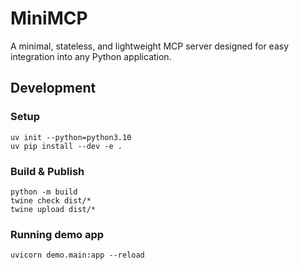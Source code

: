 # MiniMCP

A minimal, stateless, and lightweight MCP server designed for easy integration into any Python application.

## Development
### Setup
```
uv init --python=python3.10
uv pip install --dev -e .
```

### Build & Publish
```
python -m build
twine check dist/*
twine upload dist/*
```

### Running demo app

```
uvicorn demo.main:app --reload
```
